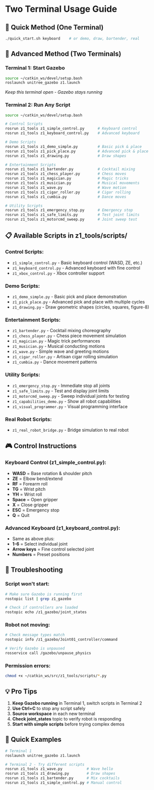 # Two Terminal Usage Guide

## 🚀 Quick Method (One Terminal)
```bash
./quick_start.sh keyboard    # or demo, draw, bartender, real
```

## 🎯 Advanced Method (Two Terminals)

### Terminal 1: Start Gazebo
```bash
source ~/catkin_ws/devel/setup.bash
roslaunch unitree_gazebo z1.launch
```
*Keep this terminal open - Gazebo stays running*

### Terminal 2: Run Any Script
```bash
source ~/catkin_ws/devel/setup.bash

# Control Scripts
rosrun z1_tools z1_simple_control.py      # Keyboard control
rosrun z1_tools z1_keyboard_control.py    # Advanced keyboard

# Demo Scripts  
rosrun z1_tools z1_demo_simple.py         # Basic pick & place
rosrun z1_tools z1_pick_place.py          # Advanced pick & place
rosrun z1_tools z1_drawing.py             # Draw shapes

# Entertainment Scripts
rosrun z1_tools z1_bartender.py           # Cocktail mixing
rosrun z1_tools z1_chess_player.py        # Chess moves
rosrun z1_tools z1_magician.py            # Magic tricks
rosrun z1_tools z1_musician.py            # Musical movements
rosrun z1_tools z1_wave.py                # Wave motion
rosrun z1_tools z1_cigar_roller.py        # Cigar rolling
rosrun z1_tools z1_cumbia.py              # Dance moves

# Utility Scripts
rosrun z1_tools z1_emergency_stop.py      # Emergency stop
rosrun z1_tools z1_safe_limits.py         # Test joint limits
rosrun z1_tools z1_motorcmd_sweep.py      # Joint sweep test
```

## 📋 Available Scripts in z1_tools/scripts/

### Control Scripts:
- `z1_simple_control.py` - Basic keyboard control (WASD, ZE, etc.)
- `z1_keyboard_control.py` - Advanced keyboard with fine control
- `z1_xbox_control.py` - Xbox controller support

### Demo Scripts:
- `z1_demo_simple.py` - Basic pick and place demonstration
- `z1_pick_place.py` - Advanced pick and place with multiple cycles
- `z1_drawing.py` - Draw geometric shapes (circles, squares, figure-8)

### Entertainment Scripts:
- `z1_bartender.py` - Cocktail mixing choreography
- `z1_chess_player.py` - Chess piece movement simulation
- `z1_magician.py` - Magic trick performances
- `z1_musician.py` - Musical conducting motions
- `z1_wave.py` - Simple wave and greeting motions
- `z1_cigar_roller.py` - Artisan cigar rolling simulation
- `z1_cumbia.py` - Dance movement patterns

### Utility Scripts:
- `z1_emergency_stop.py` - Immediate stop all joints
- `z1_safe_limits.py` - Test and display joint limits
- `z1_motorcmd_sweep.py` - Sweep individual joints for testing
- `z1_capabilities_demo.py` - Show all robot capabilities
- `z1_visual_programmer.py` - Visual programming interface

### Real Robot Scripts:
- `z1_real_robot_bridge.py` - Bridge simulation to real robot

## 🎮 Control Instructions

### Keyboard Control (z1_simple_control.py):
- **WASD** = Base rotation & shoulder pitch
- **ZE** = Elbow bend/extend
- **RF** = Forearm roll
- **TG** = Wrist pitch
- **YH** = Wrist roll
- **Space** = Open gripper
- **X** = Close gripper
- **ESC** = Emergency stop
- **Q** = Quit

### Advanced Keyboard (z1_keyboard_control.py):
- Same as above plus:
- **1-6** = Select individual joint
- **Arrow keys** = Fine control selected joint
- **Numbers** = Preset positions

## 🔧 Troubleshooting

### Script won't start:
```bash
# Make sure Gazebo is running first
rostopic list | grep z1_gazebo

# Check if controllers are loaded
rostopic echo /z1_gazebo/joint_states
```

### Robot not moving:
```bash
# Check message types match
rostopic info /z1_gazebo/Joint01_controller/command

# Verify Gazebo is unpaused
rosservice call /gazebo/unpause_physics
```

### Permission errors:
```bash
chmod +x ~/catkin_ws/src/z1_tools/scripts/*.py
```

## 💡 Pro Tips

1. **Keep Gazebo running** in Terminal 1, switch scripts in Terminal 2
2. **Use Ctrl+C** to stop any script safely
3. **Source workspace** in each new terminal
4. **Check joint_states** topic to verify robot is responding
5. **Start with simple scripts** before trying complex demos

## 🚀 Quick Examples

```bash
# Terminal 1
roslaunch unitree_gazebo z1.launch

# Terminal 2 - Try different scripts
rosrun z1_tools z1_wave.py           # Wave hello
rosrun z1_tools z1_drawing.py        # Draw shapes  
rosrun z1_tools z1_bartender.py      # Mix cocktails
rosrun z1_tools z1_simple_control.py # Manual control
```